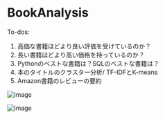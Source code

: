 # BookAnalysis


To-dos:
1) 高価な書籍ほどより良い評価を受けているのか？
2) 長い書籍ほどより高い価格を持っているのか？
3) Pythonのベストな書籍は？SQLのベストな書籍は？
4) 本のタイトルのクラスター分析/ TF-IDFとK-means
5) Amazon書籍のレビューの要約


![image](https://github.com/Deymomanka/BookAnalysis/assets/24753582/8a0eb1cd-28ab-4fe5-8ee4-1af8753b3d70)

![image](https://github.com/Deymomanka/BookAnalysis/assets/24753582/c5ccac9b-3681-4d04-829b-fb5ed1a96724)
